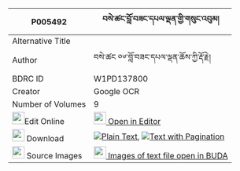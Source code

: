 |P005492|བསེ་ཚང་བློ་བཟང་དཔལ་ལྡན་གྱི་གསུང་འབུམ། 
| --- | --- 
|Alternative Title |
|Author| བསེ་ཚང ༠༦་བློ་བཟང་དཔལ་ལྡན་ཆོས་ཀྱི་རྡོ་རྗེ།
|BDRC ID | W1PD137800
|Creator | Google OCR
|Number of Volumes| 9
|<img width="25" src="https://img.icons8.com/color/25/000000/edit-property.png">Edit Online| [<img width="25" src="https://avatars.githubusercontent.com/u/45091458?s=200&v=4"> Open in Editor](http://editor.openpecha.org/P005492)
|<img width="25" src="https://img.icons8.com/fluent/48/000000/download-2.png"/>  Download | [![](https://img.icons8.com/color/20/000000/txt.png)Plain Text](https://github.com/Openpecha/P005492/releases/download/v1/se_tsang_lozang_palden_gyi_sun_plain_P005492.zip), [![](https://img.icons8.com/color/20/000000/txt.png)Text with Pagination](https://github.com/Openpecha/P005492/releases/download/v1/se_tsang_lozang_palden_gyi_sun_pages_P005492.zip)
|<img width="25" src="https://img.icons8.com/plasticine/100/000000/pictures-folder.png"/>  Source Images | [<img width="25" src="https://library.bdrc.io/icons/BUDA-small.svg"> Images of text file open in BUDA](https://library.bdrc.io/show/bdr:W1PD137800)